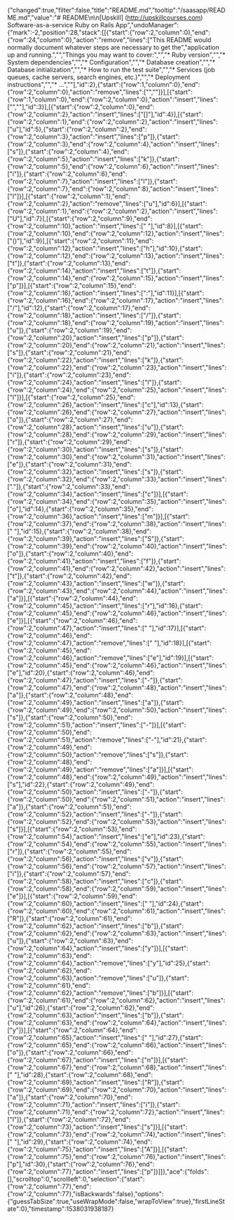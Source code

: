 {"changed":true,"filter":false,"title":"README.md","tooltip":"/saasapp/README.md","value":"# README\n\n[Upskill] (http://upskillcourses.com) Software-as-a-service Ruby on Rails App","undoManager":{"mark":-2,"position":28,"stack":[[{"start":{"row":2,"column":0},"end":{"row":24,"column":0},"action":"remove","lines":["This README would normally document whatever steps are necessary to get the","application up and running.","","Things you may want to cover:","","* Ruby version","","* System dependencies","","* Configuration","","* Database creation","","* Database initialization","","* How to run the test suite","","* Services (job queues, cache servers, search engines, etc.)","","* Deployment instructions","","* ...",""],"id":2},{"start":{"row":1,"column":0},"end":{"row":2,"column":0},"action":"remove","lines":["",""]}],[{"start":{"row":1,"column":0},"end":{"row":2,"column":0},"action":"insert","lines":["",""],"id":3}],[{"start":{"row":2,"column":0},"end":{"row":2,"column":2},"action":"insert","lines":["[]"],"id":4}],[{"start":{"row":2,"column":1},"end":{"row":2,"column":2},"action":"insert","lines":["u"],"id":5},{"start":{"row":2,"column":2},"end":{"row":2,"column":3},"action":"insert","lines":["p"]},{"start":{"row":2,"column":3},"end":{"row":2,"column":4},"action":"insert","lines":["s"]},{"start":{"row":2,"column":4},"end":{"row":2,"column":5},"action":"insert","lines":["k"]},{"start":{"row":2,"column":5},"end":{"row":2,"column":6},"action":"insert","lines":["i"]},{"start":{"row":2,"column":6},"end":{"row":2,"column":7},"action":"insert","lines":["l"]},{"start":{"row":2,"column":7},"end":{"row":2,"column":8},"action":"insert","lines":["l"]}],[{"start":{"row":2,"column":1},"end":{"row":2,"column":2},"action":"remove","lines":["u"],"id":6}],[{"start":{"row":2,"column":1},"end":{"row":2,"column":2},"action":"insert","lines":["U"],"id":7}],[{"start":{"row":2,"column":9},"end":{"row":2,"column":10},"action":"insert","lines":[" "],"id":8}],[{"start":{"row":2,"column":10},"end":{"row":2,"column":12},"action":"insert","lines":["()"],"id":9}],[{"start":{"row":2,"column":11},"end":{"row":2,"column":12},"action":"insert","lines":["h"],"id":10},{"start":{"row":2,"column":12},"end":{"row":2,"column":13},"action":"insert","lines":["t"]},{"start":{"row":2,"column":13},"end":{"row":2,"column":14},"action":"insert","lines":["t"]},{"start":{"row":2,"column":14},"end":{"row":2,"column":15},"action":"insert","lines":["p"]}],[{"start":{"row":2,"column":15},"end":{"row":2,"column":16},"action":"insert","lines":[":"],"id":11}],[{"start":{"row":2,"column":16},"end":{"row":2,"column":17},"action":"insert","lines":["/"],"id":12},{"start":{"row":2,"column":17},"end":{"row":2,"column":18},"action":"insert","lines":["/"]},{"start":{"row":2,"column":18},"end":{"row":2,"column":19},"action":"insert","lines":["u"]},{"start":{"row":2,"column":19},"end":{"row":2,"column":20},"action":"insert","lines":["p"]},{"start":{"row":2,"column":20},"end":{"row":2,"column":21},"action":"insert","lines":["s"]},{"start":{"row":2,"column":21},"end":{"row":2,"column":22},"action":"insert","lines":["k"]},{"start":{"row":2,"column":22},"end":{"row":2,"column":23},"action":"insert","lines":["i"]},{"start":{"row":2,"column":23},"end":{"row":2,"column":24},"action":"insert","lines":["l"]},{"start":{"row":2,"column":24},"end":{"row":2,"column":25},"action":"insert","lines":["l"]}],[{"start":{"row":2,"column":25},"end":{"row":2,"column":26},"action":"insert","lines":["c"],"id":13},{"start":{"row":2,"column":26},"end":{"row":2,"column":27},"action":"insert","lines":["o"]},{"start":{"row":2,"column":27},"end":{"row":2,"column":28},"action":"insert","lines":["u"]},{"start":{"row":2,"column":28},"end":{"row":2,"column":29},"action":"insert","lines":["r"]},{"start":{"row":2,"column":29},"end":{"row":2,"column":30},"action":"insert","lines":["s"]},{"start":{"row":2,"column":30},"end":{"row":2,"column":31},"action":"insert","lines":["e"]},{"start":{"row":2,"column":31},"end":{"row":2,"column":32},"action":"insert","lines":["s"]},{"start":{"row":2,"column":32},"end":{"row":2,"column":33},"action":"insert","lines":["."]},{"start":{"row":2,"column":33},"end":{"row":2,"column":34},"action":"insert","lines":["c"]}],[{"start":{"row":2,"column":34},"end":{"row":2,"column":35},"action":"insert","lines":["o"],"id":14},{"start":{"row":2,"column":35},"end":{"row":2,"column":36},"action":"insert","lines":["m"]}],[{"start":{"row":2,"column":37},"end":{"row":2,"column":38},"action":"insert","lines":[" "],"id":15},{"start":{"row":2,"column":38},"end":{"row":2,"column":39},"action":"insert","lines":["S"]},{"start":{"row":2,"column":39},"end":{"row":2,"column":40},"action":"insert","lines":["o"]},{"start":{"row":2,"column":40},"end":{"row":2,"column":41},"action":"insert","lines":["f"]},{"start":{"row":2,"column":41},"end":{"row":2,"column":42},"action":"insert","lines":["t"]},{"start":{"row":2,"column":42},"end":{"row":2,"column":43},"action":"insert","lines":["w"]},{"start":{"row":2,"column":43},"end":{"row":2,"column":44},"action":"insert","lines":["a"]}],[{"start":{"row":2,"column":44},"end":{"row":2,"column":45},"action":"insert","lines":["r"],"id":16},{"start":{"row":2,"column":45},"end":{"row":2,"column":46},"action":"insert","lines":["e"]}],[{"start":{"row":2,"column":46},"end":{"row":2,"column":47},"action":"insert","lines":[" "],"id":17}],[{"start":{"row":2,"column":46},"end":{"row":2,"column":47},"action":"remove","lines":[" "],"id":18}],[{"start":{"row":2,"column":45},"end":{"row":2,"column":46},"action":"remove","lines":["e"],"id":19}],[{"start":{"row":2,"column":45},"end":{"row":2,"column":46},"action":"insert","lines":["e"],"id":20},{"start":{"row":2,"column":46},"end":{"row":2,"column":47},"action":"insert","lines":["-"]},{"start":{"row":2,"column":47},"end":{"row":2,"column":48},"action":"insert","lines":["a"]},{"start":{"row":2,"column":48},"end":{"row":2,"column":49},"action":"insert","lines":["a"]},{"start":{"row":2,"column":49},"end":{"row":2,"column":50},"action":"insert","lines":["s"]},{"start":{"row":2,"column":50},"end":{"row":2,"column":51},"action":"insert","lines":["-"]}],[{"start":{"row":2,"column":50},"end":{"row":2,"column":51},"action":"remove","lines":["-"],"id":21},{"start":{"row":2,"column":49},"end":{"row":2,"column":50},"action":"remove","lines":["s"]},{"start":{"row":2,"column":48},"end":{"row":2,"column":49},"action":"remove","lines":["a"]}],[{"start":{"row":2,"column":48},"end":{"row":2,"column":49},"action":"insert","lines":["s"],"id":22},{"start":{"row":2,"column":49},"end":{"row":2,"column":50},"action":"insert","lines":["-"]},{"start":{"row":2,"column":50},"end":{"row":2,"column":51},"action":"insert","lines":["a"]},{"start":{"row":2,"column":51},"end":{"row":2,"column":52},"action":"insert","lines":["-"]},{"start":{"row":2,"column":52},"end":{"row":2,"column":53},"action":"insert","lines":["s"]}],[{"start":{"row":2,"column":53},"end":{"row":2,"column":54},"action":"insert","lines":["e"],"id":23},{"start":{"row":2,"column":54},"end":{"row":2,"column":55},"action":"insert","lines":["r"]},{"start":{"row":2,"column":55},"end":{"row":2,"column":56},"action":"insert","lines":["v"]},{"start":{"row":2,"column":56},"end":{"row":2,"column":57},"action":"insert","lines":["i"]},{"start":{"row":2,"column":57},"end":{"row":2,"column":58},"action":"insert","lines":["c"]},{"start":{"row":2,"column":58},"end":{"row":2,"column":59},"action":"insert","lines":["e"]}],[{"start":{"row":2,"column":59},"end":{"row":2,"column":60},"action":"insert","lines":[" "],"id":24},{"start":{"row":2,"column":60},"end":{"row":2,"column":61},"action":"insert","lines":["R"]},{"start":{"row":2,"column":61},"end":{"row":2,"column":62},"action":"insert","lines":["b"]},{"start":{"row":2,"column":62},"end":{"row":2,"column":63},"action":"insert","lines":["u"]},{"start":{"row":2,"column":63},"end":{"row":2,"column":64},"action":"insert","lines":["y"]}],[{"start":{"row":2,"column":63},"end":{"row":2,"column":64},"action":"remove","lines":["y"],"id":25},{"start":{"row":2,"column":62},"end":{"row":2,"column":63},"action":"remove","lines":["u"]},{"start":{"row":2,"column":61},"end":{"row":2,"column":62},"action":"remove","lines":["b"]}],[{"start":{"row":2,"column":61},"end":{"row":2,"column":62},"action":"insert","lines":["u"],"id":26},{"start":{"row":2,"column":62},"end":{"row":2,"column":63},"action":"insert","lines":["b"]},{"start":{"row":2,"column":63},"end":{"row":2,"column":64},"action":"insert","lines":["y"]}],[{"start":{"row":2,"column":64},"end":{"row":2,"column":65},"action":"insert","lines":[" "],"id":27},{"start":{"row":2,"column":65},"end":{"row":2,"column":66},"action":"insert","lines":["o"]},{"start":{"row":2,"column":66},"end":{"row":2,"column":67},"action":"insert","lines":["n"]}],[{"start":{"row":2,"column":67},"end":{"row":2,"column":68},"action":"insert","lines":[" "],"id":28},{"start":{"row":2,"column":68},"end":{"row":2,"column":69},"action":"insert","lines":["R"]},{"start":{"row":2,"column":69},"end":{"row":2,"column":70},"action":"insert","lines":["a"]},{"start":{"row":2,"column":70},"end":{"row":2,"column":71},"action":"insert","lines":["i"]},{"start":{"row":2,"column":71},"end":{"row":2,"column":72},"action":"insert","lines":["l"]},{"start":{"row":2,"column":72},"end":{"row":2,"column":73},"action":"insert","lines":["s"]}],[{"start":{"row":2,"column":73},"end":{"row":2,"column":74},"action":"insert","lines":[" "],"id":29},{"start":{"row":2,"column":74},"end":{"row":2,"column":75},"action":"insert","lines":["A"]}],[{"start":{"row":2,"column":75},"end":{"row":2,"column":76},"action":"insert","lines":["p"],"id":30},{"start":{"row":2,"column":76},"end":{"row":2,"column":77},"action":"insert","lines":["p"]}]]},"ace":{"folds":[],"scrolltop":0,"scrollleft":0,"selection":{"start":{"row":2,"column":77},"end":{"row":2,"column":77},"isBackwards":false},"options":{"guessTabSize":true,"useWrapMode":false,"wrapToView":true},"firstLineState":0},"timestamp":1538031938187}